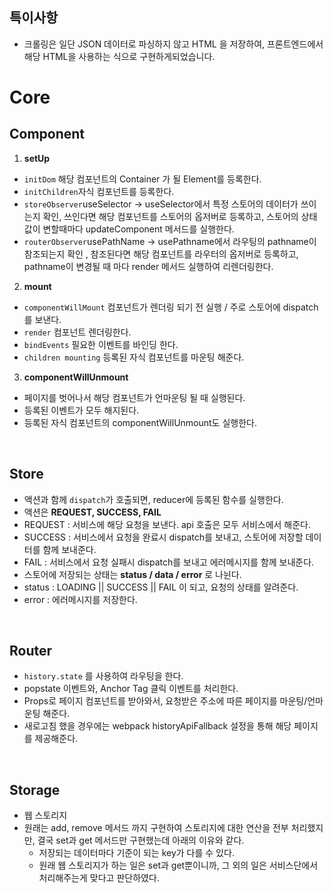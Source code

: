 

## 특이사항
- 크롤링은 일단 JSON 데이터로 파싱하지 않고 HTML 을 저장하여, 프론트엔드에서 해당 HTML을 사용하는 식으로 구현하게되었습니다.

# Core 

## Component 



1. **setUp**

- `initDom` 해당 컴포넌트의 Container 가 될 Element를 등록한다.
- `initChildren`자식 컴포넌트를 등록한다.
- `storeObserver`useSelector -> useSelector에서 특정 스토어의 데이터가 쓰이는지 확인, 쓰인다면 해당 컴포넌트를 스토어의 옵저버로 등록하고, 스토어의 상태값이 변할때마다 updateComponent 메서드를 실행한다.
- `routerObserver`usePathName -> usePathname에서 라우팅의 pathname이 참조되는지 확인 , 참조된다면 해당 컴포넌트를 라우터의 옵저버로 등록하고, pathname이 변경될 때 마다 render 메서드 실행하여 리렌더링한다.



2. **mount**  

- `componentWillMount` 컴포넌트가 렌더링 되기 전 실행 /  주로 스토어에 dispatch를 보낸다.
- `render` 컴포넌트 렌더링한다.
- `bindEvents` 필요한 이벤트를 바인딩 한다.
- `children mounting` 등록된 자식 컴포넌트를 마운팅 해준다.





3. **componentWillUnmount**

- 페이지를 벗어나서 해당 컴포넌트가 언마운팅 될 때 실행된다.
- 등록된 이벤트가 모두 해지된다.
- 등록된 자식 컴포넌트의 componentWillUnmount도 실행한다.



<br/>



## Store

- 액션과 함께 `dispatch`가 호출되면, reducer에 등록된 함수를 실행한다.
- 액션은 **REQUEST, SUCCESS, FAIL** 
- REQUEST : 서비스에 해당 요청을 보낸다.  api 호출은 모두 서비스에서 해준다.
- SUCCESS : 서비스에서 요청을 완료시 dispatch를 보내고, 스토어에 저장할 데이터를 함께 보내준다.
- FAIL : 서비스에서 요청 실패시 dispatch를 보내고 에러메시지를 함께 보내준다.
- 스토어에 저장되는 상태는 **status / data / error** 로 나뉜다.
- status : LOADING  || SUCCESS || FAIL  이 되고, 요청의 상태를 알려준다.
- error : 에러메시지를 저장한다.



<br/>



## Router

- `history.state` 를 사용하여 라우팅을 한다.
- popstate 이벤트와, Anchor Tag 클릭 이벤트를 처리한다.
- Props로 페이지 컴포넌트를 받아와서,  요청받은 주소에 따른 페이지를 마운팅/언마운팅 해준다.
- 새로고침 했을 경우에는 webpack historyApiFallback 설정을 통해 해당 페이지를 제공해준다. 



<br/>



## Storage

- 웹 스토리지
- 원래는 add, remove 메서드 까지 구현하여 스토리지에 대한 연산을 전부 처리했지만, 결국 set과 get 메서드만 구현했는데 아래의 이유와 같다.
  - 저장되는 데이터마다 기준이 되는 key가 다를 수 있다.
  - 원래 웹 스토리지가 하는 일은 set과 get뿐이니까, 그 외의 일은 서비스단에서 처리해주는게 맞다고 판단하였다.



